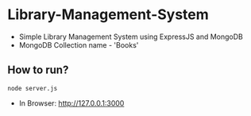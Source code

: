 # Library-Management-System

* Simple Library Management System using ExpressJS and MongoDB
* MongoDB Collection name - 'Books'

## How to run?
```
node server.js
```
* In Browser: http://127.0.0.1:3000

